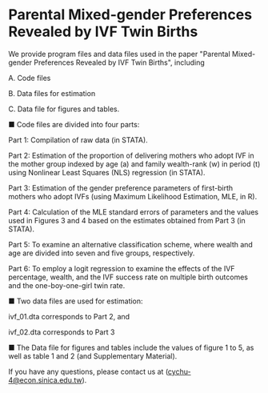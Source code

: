 # Parental Mixed-gender Preferences Revealed by IVF Twin Births

We provide program files and data files used in the paper "Parental Mixed-gender Preferences Revealed by IVF Twin Births", including

A. Code files 

B. Data files for estimation 

C. Data file for figures and tables. 

■	Code files are divided into four parts: 

Part 1: Compilation of raw data (in STATA). 

Part 2: Estimation of the proportion of delivering mothers who adopt IVF in the mother group indexed by age (a) and family wealth-rank (w) in period (t) using Nonlinear Least Squares (NLS) regression (in STATA). 

Part 3: Estimation of the gender preference parameters of first-birth mothers who adopt IVFs (using Maximum Likelihood Estimation, MLE, in R). 

Part 4: Calculation of the MLE standard errors of parameters and the values used in Figures 3 and 4 based on the estimates obtained from Part 3 (in STATA). 

Part 5: To examine an alternative classification scheme, where wealth and age are divided into seven and five groups, respectively.

Part 6: To employ a logit regression to examine the effects of the IVF percentage, wealth, and the IVF success rate on multiple birth outcomes and the one-boy-one-girl twin rate.

■ Two data files are used for estimation: 

ivf_01.dta corresponds to Part 2, and 

ivf_02.dta corresponds to Part 3

■	The Data file for figures and tables include the values of figure 1 to 5, as well as table 1 and 2 (and Supplementary Material). 

If you have any questions, please contact us at (cychu-4@econ.sinica.edu.tw).
